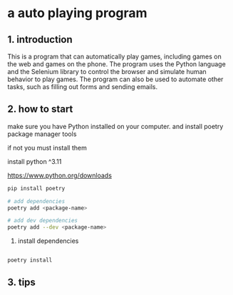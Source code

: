 # a auto playing program

## 1. introduction

This is a program that can automatically play games, including games on the web and games on the phone. The program uses the Python language and the Selenium library to control the browser and simulate human behavior to play games. The program can also be used to automate other tasks, such as filling out forms and sending emails.

## 2. how to start

make sure you have Python installed on your computer. and install poetry package manager tools

if not you must install them

install python ^3.11

https://www.python.org/downloads

```bash
pip install poetry

# add dependencies
poetry add <package-name>

# add dev dependencies
poetry add --dev <package-name>

```

1. install dependencies

```bash

poetry install

```

## 3. tips
